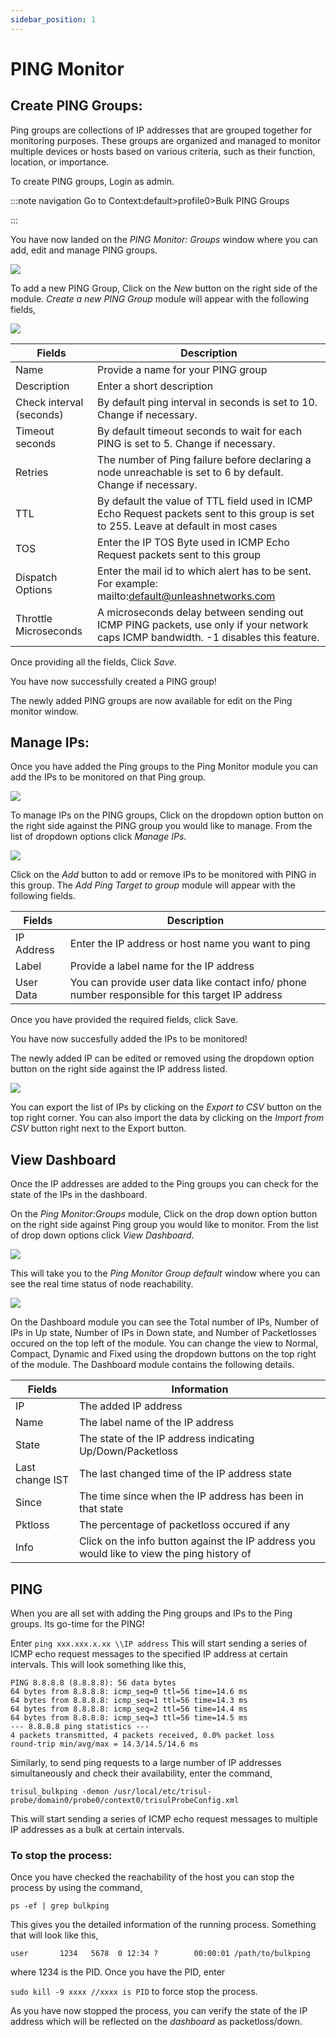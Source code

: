 ```yaml
---
sidebar_position: 1
---
```


# PING Monitor

## Create PING Groups:

 Ping groups are collections of IP addresses that are grouped together for monitoring purposes. These groups are organized and managed to monitor multiple devices or hosts based on various criteria, such as their function, location, or importance.

To create PING groups, Login as admin.

:::note navigation
Go to Context:default>profile0>Bulk PING Groups

:::

You have now landed on the *PING Monitor: Groups* window where you can add, edit and manage PING groups. 

![](images/pingmonitorhome.png)

To add a new PING Group,
Click on the *New* button on the right side of the module.
*Create a new PING Group* module will appear with the following fields,

![](images/pinggroup.png)

| Fields                   | Description                                                                                                                          |
| ------------------------ | ------------------------------------------------------------------------------------------------------------------------------------ |
| Name                     | Provide a name for your PING group                                                                                                   |
| Description              | Enter a short description                                                                                                            |
| Check interval (seconds) | By default ping interval in seconds is set to 10. Change if necessary.                                                               |
| Timeout seconds          | By default timeout seconds to wait for each PING is set to 5. Change if necessary.                                                   |
| Retries                  | The number of Ping failure before declaring a node unreachable is set to 6 by default. Change if necessary.                          |
| TTL                      | By default the value of TTL field used in ICMP Echo Request packets sent to this group is set to 255. Leave at default in most cases |
| TOS                      | Enter the IP TOS Byte used in ICMP Echo Request packets sent to this group                                                           |
| Dispatch Options         | Enter the mail id to which alert has to be sent. For example: mailto:default@unleashnetworks.com                                     |
| Throttle Microseconds    | A microseconds delay between sending out ICMP PING packets, use only if your network caps ICMP bandwidth. -1 disables this feature.  |

Once providing all the fields, Click *Save*.

You have now successfully created a PING group!

The newly added PING groups are now available for edit on the Ping monitor window.

## Manage IPs:

Once you have added the Ping groups to the Ping Monitor module you can add the IPs to be monitored on that Ping group.

![](images/pingmanageip.png)

To manage IPs on the PING groups,
Click on the dropdown option button on the right side against the PING group you would like to manage. From the list of dropdown options click *Manage IPs*.

![](images/pingaddip2.png)

Click on the *Add* button to add or remove IPs to be monitored with PING in this group. The *Add Ping Target to group* module will appear with the following fields.

| Fields     | Description                                                                                      |
| ---------- | ------------------------------------------------------------------------------------------------ |
| IP Address | Enter the IP address or host name you want to ping                                               |
| Label      | Provide a label name for the IP address                                                          |
| User Data  | You can provide user data like contact info/ phone number responsible for this target IP address |

Once you have provided the required fields, click Save.

You have now succesfully added the IPs to be monitored!

The newly added IP can be edited or removed using the dropdown option button on the right side against the IP address listed.

![](images/pingaddip.png)

You can export the list of IPs by clicking on the *Export to CSV* button on the top right corner. You can also import the data by clicking on the *Import from CSV* button right next to the Export button.

## View Dashboard

Once the IP addresses are added to the Ping groups you can check for the state of the IPs in the dashboard.

On the *Ping Monitor:Groups* module, Click on the drop down option button on the right side against Ping group you would like to monitor. From the list of drop down options click *View Dashboard*. 

![](images/pingviewdashboard.png)

This will take you to the *Ping Monitor Group default* window where you can see the real time status of node reachability.

![](images/pingshowip.png)

On the Dashboard module you can see the Total number of IPs, Number of IPs in Up state, Number of IPs in Down state, and Number of Packetlosses occured on the top left of the module. You can change the view to Normal, Compact, Dynamic and Fixed using the dropdown buttons on the top right of the module.
The Dashboard module contains the following details.

| Fields          | Information                                                                                |
| --------------- | ------------------------------------------------------------------------------------------ |
| IP              | The added IP address                                                                       |
| Name            | The label name of the IP address                                                           |
| State           | The state of the IP address indicating Up/Down/Packetloss                                  |
| Last change IST | The last changed time of the IP address state                                              |
| Since           | The time since when the IP address has been in that state                                  |
| Pktloss         | The percentage of packetloss occured if any                                                |
| Info            | Click on the info button against the IP address you would like to view the ping history of |

## PING

When you are all set with adding the Ping groups and IPs to the Ping groups. Its go-time for the PING!

Enter `ping xxx.xxx.x.xx \\IP address` This will start sending a series of ICMP echo request messages to the specified IP address at certain intervals. This will look something like this, 

```
PING 8.8.8.8 (8.8.8.8): 56 data bytes
64 bytes from 8.8.8.8: icmp_seq=0 ttl=56 time=14.6 ms
64 bytes from 8.8.8.8: icmp_seq=1 ttl=56 time=14.3 ms
64 bytes from 8.8.8.8: icmp_seq=2 ttl=56 time=14.4 ms
64 bytes from 8.8.8.8: icmp_seq=3 ttl=56 time=14.5 ms
--- 8.8.8.8 ping statistics ---
4 packets transmitted, 4 packets received, 0.0% packet loss
round-trip min/avg/max = 14.3/14.5/14.6 ms
```

Similarly, to send ping requests to a large number of IP addresses simultaneously and check their availability, enter the command,

`trisul_bulkping -demon /usr/local/etc/trisul-probe/domain0/probe0/context0/trisulProbeConfig.xml`

This will start sending a series of ICMP echo request messages to multiple IP addresses as a bulk at certain intervals.

### To stop the process:

Once you have checked the reachability of the host you can stop the process by using the command,

`ps -ef | grep bulkping` 

 This gives you the detailed information of the running process. Something that will look like this,

`user       1234   5678  0 12:34 ?        00:00:01 /path/to/bulkping` 

where 1234 is the PID. Once you have the PID, enter

`sudo kill -9 xxxx //xxxx is PID` to force stop the process.

As you have now stopped the process, you can verify the state of the IP address which will be reflected on the *dashboard* as packetloss/down.
